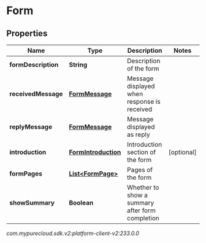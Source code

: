 # Form


## Properties

| Name | Type | Description | Notes |
| ------------ | ------------- | ------------- | ------------- |
| **formDescription** | **String** | Description of the form |  |
| **receivedMessage** | [**FormMessage**](FormMessage) | Message displayed when response is received |  |
| **replyMessage** | [**FormMessage**](FormMessage) | Message displayed as reply |  |
| **introduction** | [**FormIntroduction**](FormIntroduction) | Introduction section of the form |  [optional] |
| **formPages** | [**List&lt;FormPage&gt;**](FormPage) | Pages of the form |  |
| **showSummary** | **Boolean** | Whether to show a summary after form completion |  |




_com.mypurecloud.sdk.v2:platform-client-v2:233.0.0_
